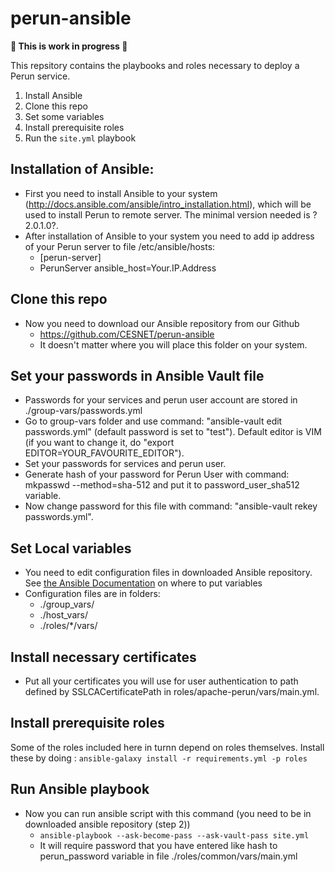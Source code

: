 # perun-ansible
**:construction_worker: This is work in progress :construction_worker:**

This repsitory contains the playbooks and roles necessary to deploy a Perun service.

  1. Install Ansible
  1. Clone this repo
  1. Set some variables
  1. Install prerequisite roles
  1. Run the `site.yml` playbook


## Installation of Ansible:

- First you need to install Ansible to your system (http://docs.ansible.com/ansible/intro_installation.html), which will be used to install Perun to remote server. The minimal version needed is ?2.0.1.0?.
- After installation of Ansible to your system you need to add ip address of your Perun server to file /etc/ansible/hosts:
    - [perun-server]
    - PerunServer ansible_host=Your.IP.Address


## Clone this repo

- Now you need to download our Ansible repository from our Github
  - https://github.com/CESNET/perun-ansible
  - It doesn't matter where you will place this folder on your system.


## Set your passwords in Ansible Vault file

- Passwords for your services and perun user account are stored in ./group-vars/passwords.yml
- Go to group-vars folder and use command: "ansible-vault edit passwords.yml" (default password is set to "test"). Default editor is VIM (if you want to change it, do "export EDITOR=YOUR_FAVOURITE_EDITOR").
- Set your passwords for services and perun user.
- Generate hash of your password for Perun User with command: mkpasswd --method=sha-512 and put it to password_user_sha512 variable.
- Now change password for this file with command: "ansible-vault rekey passwords.yml".


## Set Local variables

- You need to edit configuration files in downloaded Ansible repository. See [the Ansible Documentation](http://docs.ansible.com/ansible/playbooks_variables.html) on where to put variables
- Configuration files are in folders:
  - ./group_vars/
  - ./host_vars/
  - ./roles/*/vars/


## Install necessary certificates

- Put all your certificates you will use for user authentication to path defined by SSLCACertificatePath in roles/apache-perun/vars/main.yml.


## Install prerequisite roles

Some of the roles included here in turnn depend on roles themselves. Install these by doing : `ansible-galaxy install -r requirements.yml -p roles`


## Run Ansible playbook

- Now you can run ansible script with this command (you need to be in downloaded ansible repository (step 2))
  - `ansible-playbook --ask-become-pass --ask-vault-pass site.yml`
  - It will require password that you have entered like hash to perun_password variable in file ./roles/common/vars/main.yml
